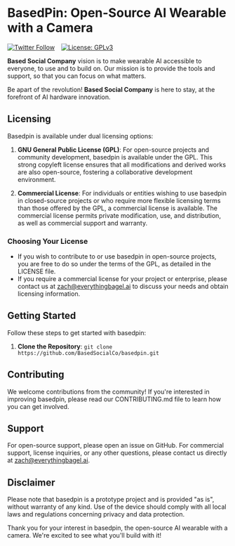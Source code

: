 # BasedPin: Open-Source AI Wearable with a Camera

[![Twitter Follow](https://img.shields.io/twitter/follow/basedsocialco)](https://twitter.com/basedsocialco) &ensp;
[![License: GPLv3](https://img.shields.io/badge/license-GPLv3-blue)](https://opensource.org/license/agpl-v3)

**Based Social Company** vision is to make wearable AI accessible to everyone, to use and to build on. Our mission is to provide the tools and support, so that you can focus on what matters.

Be apart of the revolution! **Based Social Company** is here to stay, at the forefront of AI hardware innovation.

<!-- ## Features

- **Real-Time AI Processing**: Leverage powerful on-device AI capabilities for real-time image and scene analysis.
- **High-Quality Camera**: Capture crystal-clear images and videos with the integrated high-resolution camera.
- **Open-Source Software**: Access and contribute to the basedpin software stack, designed with openness and community collaboration in mind.
- **Wearable Design**: Experience unparalleled convenience with basedpin's ergonomic and lightweight design, perfect for everyday wear. -->

## Licensing

Basedpin is available under dual licensing options:

1. **GNU General Public License (GPL)**: For open-source projects and community development, basedpin is available under the GPL. This strong copyleft license ensures that all modifications and derived works are also open-source, fostering a collaborative development environment.

2. **Commercial License**: For individuals or entities wishing to use basedpin in closed-source projects or who require more flexible licensing terms than those offered by the GPL, a commercial license is available. The commercial license permits private modification, use, and distribution, as well as commercial support and warranty.

### Choosing Your License

- If you wish to contribute to or use basedpin in open-source projects, you are free to do so under the terms of the GPL, as detailed in the LICENSE file.
- If you require a commercial license for your project or enterprise, please contact us at [zach@everythingbagel.ai](mailto:zach@everythingbagel.ai) to discuss your needs and obtain licensing information.

## Getting Started

Follow these steps to get started with basedpin:

1. **Clone the Repository**: `git clone https://github.com/BasedSocialCo/basedpin.git`
<!-- 2. **Install Dependencies**: Navigate to the project directory and run `setup.sh` to install necessary dependencies.
3. **Build and Deploy**: Follow the build instructions in the BUILD.md file to compile and deploy basedpin on your device. -->

## Contributing

We welcome contributions from the community! If you're interested in improving basedpin, please read our CONTRIBUTING.md file to learn how you can get involved.

## Support

For open-source support, please open an issue on GitHub. For commercial support, license inquiries, or any other questions, please contact us directly at [zach@everythingbagel.ai](mailto:zach@everythingbagel.ai).

## Disclaimer

Please note that basedpin is a prototype project and is provided "as is", without warranty of any kind. Use of the device should comply with all local laws and regulations concerning privacy and data protection.

Thank you for your interest in basedpin, the open-source AI wearable with a camera. We're excited to see what you'll build with it!
